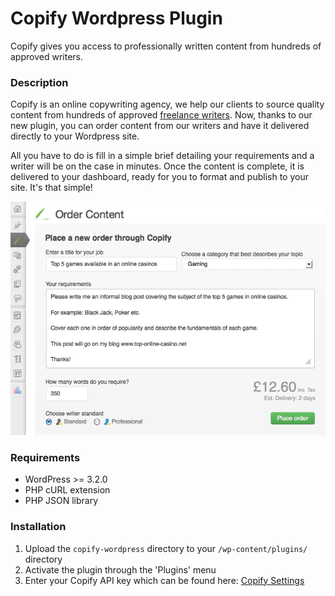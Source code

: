 # Copify Wordpress Plugin

Copify gives you access to professionally written content from hundreds of approved writers.

### Description

Copify is an online copywriting agency, we help our clients to source quality content from hundreds of approved [freelance writers](http://www.copify.com/freelance-writers/). Now, thanks to our new plugin, you can order content from our writers and have it delivered directly to your Wordpress site.

All you have to do is fill in a simple brief detailing your requirements and a writer will be on the case in minutes. Once the content is complete, it is delivered to your dashboard, ready for you to format and publish to your site. It's that simple!

![](https://github.com/copify/copify-wordpress/raw/master/screenshot-1.png)

### Requirements

* WordPress >= 3.2.0
* PHP cURL extension
* PHP JSON library

### Installation

1. Upload the `copify-wordpress` directory to your `/wp-content/plugins/` directory
2. Activate the plugin through the 'Plugins' menu
3. Enter your Copify API key which can be found here: [Copify Settings](https://www.copify.com/users/settings)
